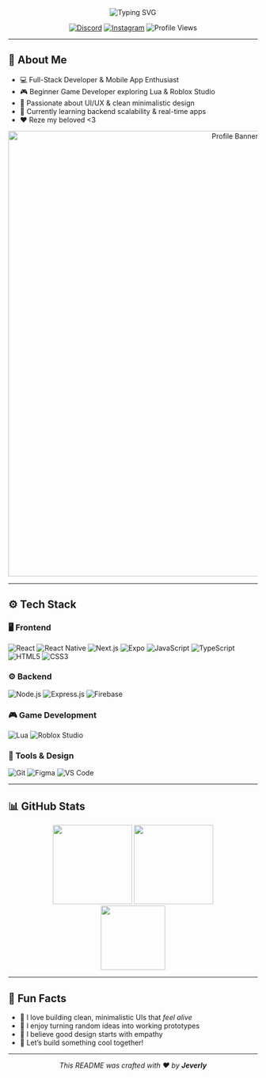 <!-- Profile Header -->
<div align="center">
  <img src="https://readme-typing-svg.herokuapp.com?font=DM+Sans&size=32&duration=3000&pause=1000&color=f3f3f3&center=true&vCenter=true&width=500&lines=Hello,+I'm+Jeverly;Full-Stack+Developer;Beginner+Game+Dev;UI%2FUX+Designer;Mobile+App+Developer" alt="Typing SVG" />
  
  <br />

  [![Discord](https://img.shields.io/badge/Discord-5865F2?style=flat-square&logo=discord&logoColor=white)](https://discord.com/users/366208551158415361)
  [![Instagram](https://img.shields.io/badge/Instagram-E4405F?style=flat-square&logo=instagram&logoColor=white)](https://instagram.com/jeverlyro)
  ![Profile Views](https://komarev.com/ghpvc/?username=justrecht&style=flat-square&color=2F81F7)
</div>

---

## 💬 About Me
- 💻 Full-Stack Developer & Mobile App Enthusiast  
- 🎮 Beginner Game Developer exploring Lua & Roblox Studio  
- 🎨 Passionate about UI/UX & clean minimalistic design  
- 🌱 Currently learning backend scalability & real-time apps  
- ❤️ Reze my beloved <3  

<div align="center">
  <img src="https://i.imgur.com/RMiIWID.png" alt="Profile Banner" width="900" />
</div>

---

## ⚙️ Tech Stack

### 🖥️ Frontend
![React](https://img.shields.io/badge/React-20232A?style=for-the-badge&logo=react&logoColor=61DAFB)
![React Native](https://img.shields.io/badge/React_Native-20232A?style=for-the-badge&logo=react&logoColor=61DAFB)
![Next.js](https://img.shields.io/badge/Next.js-000000?style=for-the-badge&logo=next.js&logoColor=white)
![Expo](https://img.shields.io/badge/Expo-000020?style=for-the-badge&logo=expo&logoColor=white)
![JavaScript](https://img.shields.io/badge/JavaScript-F7DF1E?style=for-the-badge&logo=javascript&logoColor=black)
![TypeScript](https://img.shields.io/badge/TypeScript-007ACC?style=for-the-badge&logo=typescript&logoColor=white)
![HTML5](https://img.shields.io/badge/HTML5-E34F26?style=for-the-badge&logo=html5&logoColor=white)
![CSS3](https://img.shields.io/badge/CSS3-1572B6?style=for-the-badge&logo=css3&logoColor=white)

### ⚙️ Backend
![Node.js](https://img.shields.io/badge/Node.js-43853D?style=for-the-badge&logo=node.js&logoColor=white)
![Express.js](https://img.shields.io/badge/Express.js-404D59?style=for-the-badge&logo=express&logoColor=white)
![Firebase](https://img.shields.io/badge/Firebase-FFCA28?style=for-the-badge&logo=firebase&logoColor=black)

### 🎮 Game Development
![Lua](https://img.shields.io/badge/Lua-2C2D72?style=for-the-badge&logo=lua&logoColor=white)
![Roblox Studio](https://img.shields.io/badge/Roblox_Studio-000000?style=for-the-badge&logo=roblox&logoColor=white)

### 🧰 Tools & Design
![Git](https://img.shields.io/badge/Git-F05032?style=for-the-badge&logo=git&logoColor=white)
![Figma](https://img.shields.io/badge/Figma-F24E1E?style=for-the-badge&logo=figma&logoColor=white)
![VS Code](https://img.shields.io/badge/VS_Code-007ACC?style=for-the-badge&logo=visual-studio-code&logoColor=white)

---

## 📊 GitHub Stats
<div align="center">
  <img src="https://github-readme-stats.vercel.app/api?username=justrecht&show_icons=true&theme=tokyonight&hide_border=true&count_private=true" height="160px" />
  <img src="https://github-readme-streak-stats.herokuapp.com/?user=justrecht&theme=tokyonight&hide_border=true" height="160px" />
  <br />
  <img src="https://github-readme-stats.vercel.app/api/top-langs/?username=justrecht&layout=compact&theme=tokyonight&hide_border=true" height="130px" />
</div>

---

## 🧠 Fun Facts
- 🚀 I love building clean, minimalistic UIs that *feel alive*  
- 🧩 I enjoy turning random ideas into working prototypes  
- 🌌 I believe good design starts with empathy  
- 💬 Let’s build something cool together!  

---

<div align="center">
  <i>This README was crafted with ❤️ by <b>Jeverly</b></i>
</div>
